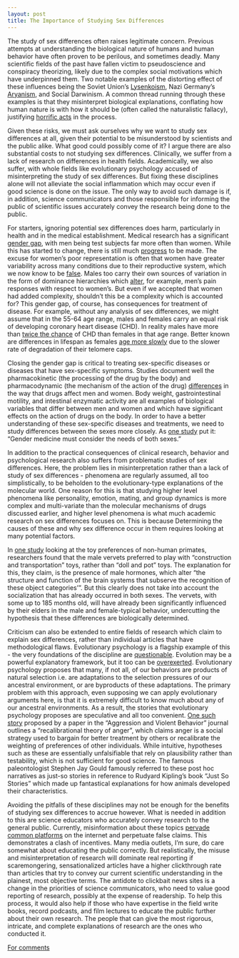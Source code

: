 ```yaml
---
layout: post
title: The Importance of Studying Sex Differences
---
```


The study of sex differences often raises legitimate concern. Previous attempts at understanding the biological nature of humans and human behavior have often proven to be perilous, and sometimes deadly. Many scientific fields of the past have fallen victim to pseudoscience and conspiracy theorizing, likely due to the complex social motivations which have underpinned them. Two notable examples of the distorting effect of these influences being the Soviet Union’s [Lysenkoism](https://www.jstor.org/stable/41653570), Nazi Germany’s [Aryanism](https://faseb.onlinelibrary.wiley.com/doi/full/10.1096/fj.08-0202ufm), and Social Darwinism. A common thread running through these examples is that they misinterpret biological explanations, conflating how human nature is with how it should be (often called the naturalistic fallacy), justifying [horrific acts](https://encyclopedia.ushmm.org/content/en/article/euthanasia-program) in the process.

Given these risks, we must ask ourselves why we want to study sex differences at all, given their potential to be misunderstood by scientists and the public alike. What good could possibly come of it? I argue there are also substantial costs to not studying sex differences. Clinically, we suffer from a lack of research on differences in health fields. Academically, we also suffer, with whole fields like evolutionary psychology accused of misinterpreting the study of sex differences. But fixing these disciplines alone will not alleviate the social inflammation which may occur even if good science is done on the issue. The only way to avoid such damage is if, in addition, science communicators and those responsible for informing the public of scientific issues accurately convey the research being done to the public.

For starters, ignoring potential sex differences does harm, particularly in health and in the medical establishment. Medical research has a significant [gender gap](https://journals.sagepub.com/doi/full/10.2217/17455057.4.3.237), with men being test subjects far more often than women. While this has started to change, there is still much [progress](https://elifesciences.org/articles/56344) to be made. The excuse for women’s poor representation is often that women have greater variability across many conditions due to their reproductive system, which we now know to be [false](https://journals.lww.com/pain/Fulltext/2005/09000/The_case_for_the_inclusion_of_female_subjects_in.1.aspx). Males too carry their own sources of variation in the form of dominance hierarchies which [alter](https://journals.lww.com/pain/Fulltext/2005/09000/The_case_for_the_inclusion_of_female_subjects_in.1.aspx), for example, men’s pain responses with respect to women’s. But even if we accepted that women had added complexity, shouldn’t this be a complexity which is accounted for? This gender gap, of course, has consequences for treatment of disease. For example, without any analysis of sex differences, we might assume that in the 55-64 age range, males and females carry an equal risk of developing coronary heart disease (CHD). In reality males have more than [twice the chance](https://academic.oup.com/edrv/article/39/4/424/4967741) of CHD than females in that age range. Better known are differences in lifespan as females [age more slowly](https://pubmed.ncbi.nlm.nih.gov/21902801/) due to the slower rate of degradation of their telomere caps. 

Closing the gender gap is critical to treating sex-specific diseases or diseases that have sex-specific symptoms. Studies document well the pharmacokinetic (the processing of the drug by the body) and pharmacodynamic (the mechanism of the action of the drug) [differences](https://www.aafp.org/afp/2009/1201/p1254.html) in the way that drugs affect men and women. Body weight, gastrointestinal motility, and intestinal enzymatic activity are all examples of biological variables that differ between men and women and which have significant effects on the action of drugs on the body. In order to have a better understanding of these sex-specific diseases and treatments, we need to study differences between the sexes more closely. As [one study](https://www.ncbi.nlm.nih.gov/pmc/articles/PMC3388783/) put it: “Gender medicine must consider the needs of both sexes.”

In addition to the practical consequences of clinical research, behavior and psychological research also suffers from problematic studies of sex differences. Here, the problem lies in misinterpretation rather than a lack of study of sex differences - phenomena are regularly assumed, all too simplistically, to be beholden to the evolutionary-type explanations of the molecular world. One reason for this is that studying higher level phenomena like personality, emotion, mating, and group dynamics is more complex and multi-variate than the molecular mechanisms of drugs discussed earlier, and higher level phenomena is what much academic research on sex differences focuses on. This is because  Determining the causes of these and why sex difference occur in them requires looking at many potential factors.

In [one study](https://psycnet.apa.org/record/2002-06497-004) looking at the toy preferences of non-human primates, researchers found that the male vervets preferred to play with “construction and transportation” toys, rather than “doll and pot” toys. The explanation for this, they claim, is the presence of male hormones, which alter “the structure and function of the brain systems that subserve the recognition of these object categories’”. But this clearly does not take into account the socialization that has already occurred in both sexes. The vervets, with some up to 185 months old, will have already been significantly influenced by their elders in the male and female-typical behavior, undercutting the hypothesis that these differences are biologically determined. 
 
Criticism can also be extended to entire fields of research which claim to explain sex differences, rather than individual articles that have methodological flaws. Evolutionary psychology is a flagship example of this - the very foundations of the discipline are [questionable](https://www.tandfonline.com/doi/abs/10.1080/1461666031000063665?journalCode=rpeg19). Evolution may be a powerful explanatory framework, but it too can be [overexerted](https://www.psychologytoday.com/us/blog/out-the-darkness/201412/how-valid-is-evolutionary-psychology). Evolutionary psychology proposes that many, if not all, of our behaviors are products of natural selection i.e. are adaptations to the selection pressures of our ancestral environment, or are byproducts of these adaptations. The primary problem with this approach, even supposing we can apply evolutionary arguments here, is that it is extremely difficult to know much about any of our ancestral environments. As a result, the stories that evolutionary psychology proposes are speculative and all too convenient. [One such story](https://www.cep.ucsb.edu/grads/Sell/(2011)%20The%20recalibrational%20theory%20and%20violent%20anger.pdf) proposed by a paper in the “Aggression and Violent Behavior” journal outlines a “recalibrational theory of anger”, which claims anger is a social strategy used to bargain for better treatment by others or recalibrate the weighting of preferences of other individuals. While intuitive, hypotheses such as these are essentially unfalsifiable that rely on plausibility rather than testability, which is not sufficient for good science. The famous paleontologist Stephen Jay Gould famously referred to these post hoc narratives as just-so stories in reference to Rudyard Kipling’s book “Just So Stories” which made up fantastical explanations for how animals developed their characteristics.

Avoiding the pitfalls of these disciplines may not be enough for the benefits of studying  sex differences to accrue however. What is needed in addition to this are science educators who accurately convey research to the general public. Currently, misinformation about these topics [pervade common platforms](https://royalsocietypublishing.org/doi/10.1098/rstb.2015.0119) on the internet and perpetuate false claims. This demonstrates a clash of incentives. Many media outlets, I’m sure, do care somewhat about educating the public correctly. But realistically, the misuse and misinterpretation of research will dominate real reporting if scaremongering, sensationalized articles have a higher clickthrough rate than articles that try to convey our current scientific understanding in the plainest, most objective terms. The antidote to clickbait news sites is a change in the priorities of science communicators, who need to value good reporting of research, possibly at the expense of readership. To help this process, it would also help if those who have expertise in the field write books, record podcasts, and film lectures to educate the public further about their own research. The people that can give the most rigorous, intricate, and complete explanations of research are the ones who conducted it.

[For comments](https://docs.google.com/document/d/13-pglhpYoRCOZCt9eWTQKvJGOk8r9lTVdS2TnOpBqcM/edit?usp=sharing)


